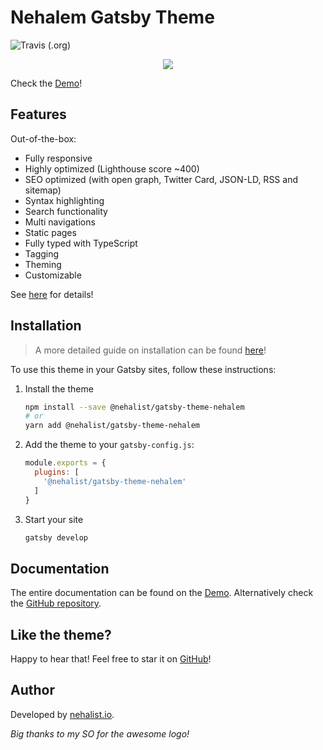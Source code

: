 # Nehalem Gatsby Theme

![Travis (.org)](https://img.shields.io/travis/nehalist/gatsby-theme-nehalem)

<p align="center">
    <img src="https://github.com/nehalist/gatsby-theme-nehalem/blob/master/theme/logo.png?raw=true">
</p>

Check the [Demo](https://nehalem.netlify.com)!

## Features

Out-of-the-box:

- Fully responsive
- Highly optimized (Lighthouse score ~400)
- SEO optimized (with open graph, Twitter Card, JSON-LD, RSS and sitemap)
- Syntax highlighting
- Search functionality
- Multi navigations
- Static pages
- Fully typed with TypeScript
- Tagging
- Theming
- Customizable

See [here](https://nehalem.netlify.com/features) for details!

## Installation

> A more detailed guide on installation can be found [here](https://nehalem.netlify.com/getting-started)!

To use this theme in your Gatsby sites, follow these instructions:

1.  Install the theme
    ```sh
    npm install --save @nehalist/gatsby-theme-nehalem
    # or
    yarn add @nehalist/gatsby-theme-nehalem
    ```

2.  Add the theme to your `gatsby-config.js`:
    ```js
    module.exports = {
      plugins: [
        '@nehalist/gatsby-theme-nehalem'
      ]
    }
    ```

3.  Start your site
    ```sh
    gatsby develop
    ```

## Documentation

The entire documentation can be found on the [Demo](https://nehalem.netlify.com). Alternatively check 
the [GitHub repository](https://github.com/nehalist/gatsby-theme-nehalem).

## Like the theme?

Happy to hear that! Feel free to star it on [GitHub](https://github.com/nehalist/gatsby-theme-nehalem)!

## Author

Developed by [nehalist.io](https://nehalist.io).

*Big thanks to my SO for the awesome logo!*

